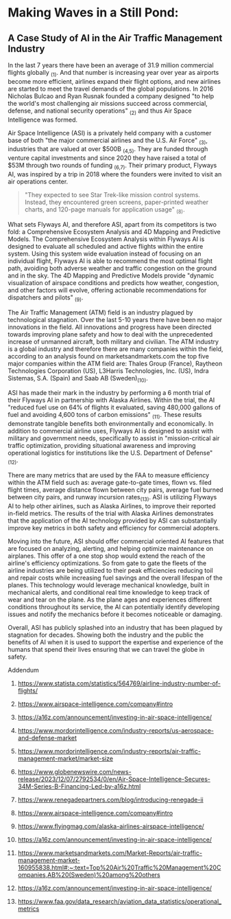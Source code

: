 
# Making Waves in a Still Pond: 

## A Case Study of AI in the Air Traffic Management Industry

In the last 7 years there have been an average of 31.9 million commercial flights globally <sub>(1)</sub>. And that number is increasing year over year as airports become more efficient, airlines expand their flight options, and new airlines are started to meet the travel demands of the global populations. In 2016 Nicholas Bulcao and Ryan Rusnak founded a company designed "to help the world's most challenging air missions succeed across commercial, defense, and national security operations" <sub>(2)</sub> and thus Air Space Intelligence was formed. 

Air Space Intelligence (ASI) is a privately held company with a customer base of both "the major commercial airlines and the U.S. Air Force" <sub>(3)</sub>, industries that are valued at over $500B <sub>(4,5)</sub>. They are funded through venture capital investments and since 2020 they have raised a total of $53M through two rounds of funding <sub>(6,7)</sub>. Their primary product, Flyways AI, was inspired by a trip in 2018 where the founders were invited to visit an air operations center. 
>"They expected to see Star Trek-like mission control systems. Instead, they encountered green screens, paper-printed weather charts, and 120-page manuals for application usage" <sub>(8)</sub>. 

What sets Flyways AI, and therefore ASI, apart from its competitors is two fold: a Comprehensive Ecosystem Analysis and 4D Mapping and Predictive Models. The Comprehensive Ecosystem Analysis within Flyways AI is designed to evaluate all scheduled and active flights within the entire system. Using this system wide evaluation instead of focusing on an individual flight, Flyways AI is able to recommend the most optimal flight path, avoiding both adverse weather and traffic congestion on the ground and in the sky. The 4D Mapping and Predictive Models provide "dynamic visualization of airspace conditions and predicts how weather, congestion, and other factors will evolve, offering actionable recommendations for dispatchers and pilots" <sub>(9)</sub>. 

The Air Traffic Management (ATM) field is an industry plagued by technological stagnation. Over the last 5-10 years there have been no major innovations in the field. All innovations and progress have been directed towards improving plane safety and how to deal with the unprecedented increase of unmanned aircraft, both military and civilian. The ATM industry is a global industry and therefore there are many companies within the field, according to an analysis found on marketsandmarkets.com the top five major companies within the ATM field are: Thales Group (France), Raytheon Technologies Corporation (US), L3Harris Technologies, Inc. (US), Indra Sistemas, S.A. (Spain) and Saab AB (Sweden)<sub>(10)</sub>. 

ASI has made their mark in the industry by performing a 6 month trial of their Flyways AI in partnership with Alaska Airlines. Within the trial, the AI "reduced fuel use on 64% of flights it evaluated, saving 480,000 gallons of fuel and avoiding 4,600 tons of carbon emissions" <sub>(11)</sub>. These results demonstrate tangible benefits both environmentally and economically. In addition to commercial airline uses, Flyways AI is designed to assist with military and government needs, specifically to assist in "mission-critical air traffic optimization, providing situational awareness and improving operational logistics for institutions like the U.S. Department of Defense" <sub>(12)</sub>. 

There are many metrics that are used by the FAA to measure efficiency within the ATM field such as: average gate-to-gate times, flown vs. filed flight times, average distance flown between city pairs, average fuel burned between city pairs, and runway incursion rates<sub>(13)</sub>. ASI is utilizing Flyways AI to help other airlines, such as Alaska Airlines, to improve their reported in-field metrics. The results of the trial with Alaska Airlines demonstrates that the application of the AI technology provided by ASI can substantially improve key metrics in both safety and efficiency for commercial adopters.

Moving into the future, ASI should offer commercial oriented AI features that are focused on analyzing, alerting, and helping optimize maintenance on airplanes. This offer of a one stop shop would extend the reach of the airline's efficiency optimizations. So from gate to gate the fleets of the airline industries are being utilized to their peak efficiencies reducing toil and repair costs while increasing fuel savings and the overall lifespan of the planes. This technology would leverage mechanical knowledge, built in mechanical alerts, and conditional real time knowledge to keep track of wear and tear on the plane. As the plane ages and experiences different conditions throughout its service, the AI can potentially identify developing issues and notify the mechanics before it becomes noticeable or damaging.

Overall, ASI has publicly splashed into an industry that has been plagued by stagnation for decades. Showing both the industry and the public the benefits of AI when it is used to support the expertise and experience of the humans that spend their lives ensuring that we can travel the globe in safety.

Addendum

1.  <https://www.statista.com/statistics/564769/airline-industry-number-of-flights/>

2.  <https://www.airspace-intelligence.com/company#intro>

3.  <https://a16z.com/announcement/investing-in-air-space-intelligence/>

4.  <https://www.mordorintelligence.com/industry-reports/us-aerospace-and-defense-market>

5.  <https://www.mordorintelligence.com/industry-reports/air-traffic-management-market/market-size>

6.  <https://www.globenewswire.com/news-release/2023/12/07/2792534/0/en/Air-Space-Intelligence-Secures-34M-Series-B-Financing-Led-by-a16z.html>

7.  <https://www.renegadepartners.com/blog/introducing-renegade-ii>

8.  <https://www.airspace-intelligence.com/company#intro>

9.  <https://www.flyingmag.com/alaska-airlines-airspace-intelligence/>

10. <https://a16z.com/announcement/investing-in-air-space-intelligence/>

11. <https://www.marketsandmarkets.com/Market-Reports/air-traffic-management-market-160955838.html#:~:text=Top%20Air%20Traffic%20Management%20Companies,AB%20(Sweden)%20among%20others>

12. <https://a16z.com/announcement/investing-in-air-space-intelligence/>

13. <https://www.faa.gov/data_research/aviation_data_statistics/operational_metrics>
